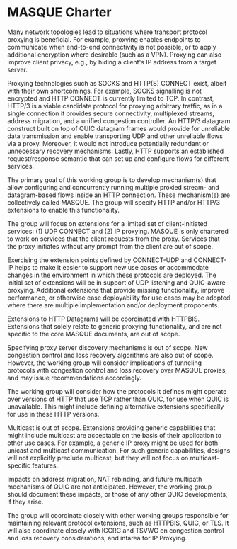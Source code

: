 # MASQUE Charter

Many network topologies lead to situations where transport protocol proxying is beneficial. For example, proxying
enables endpoints to communicate when end-to-end connectivity is not possible, or to apply additional encryption where
desirable (such as a VPN). Proxying can also improve client privacy, e.g., by hiding a client's IP address from a target
server.

Proxying technologies such as SOCKS and HTTP(S) CONNECT exist, albeit with their own shortcomings. For example, SOCKS
signalling is not encrypted and HTTP CONNECT is currently limited to TCP. In contrast, HTTP/3 is a viable candidate
protocol for proxying arbitrary traffic, as in a single connection it provides secure connectivity, multiplexed streams,
address migration, and a unified congestion controller. An HTTP/3 datagram construct built on top of QUIC datagram
frames would provide for unreliable data transmission and enable transporting UDP and other unreliable flows via a
proxy. Moreover, it would not introduce potentially redundant or unnecessary recovery mechanisms. Lastly, HTTP supports
an established request/response semantic that can set up and configure flows for different services.

The primary goal of this working group is to develop mechanism(s) that allow configuring and concurrently running
multiple proxied stream- and datagram-based flows inside an HTTP connection. These mechanism(s) are collectively called
MASQUE. The group will specify HTTP and/or HTTP/3 extensions to enable this functionality.

The group will focus on extensions for a limited set of client-initiated services: (1) UDP CONNECT and (2) IP proxying.
MASQUE is only chartered to work on services that the client requests from the proxy.
Services that the proxy initiates without any prompt from the client are out of scope.

Exercising the extension points defined by CONNECT-UDP and CONNECT-IP helps to make it easier to support new use cases
or accommodate changes in the environment in which these protocols are deployed. The initial set of extensions will be
in support of UDP listening and QUIC-aware proxying. Additional extensions that provide missing functionality, improve
performance, or otherwise ease deployability for use cases may be adopted where there are multiple implementation
and/or deployment proponents. 

Extensions to HTTP Datagrams will be coordinated with HTTPBIS. Extensions that solely relate to generic proxying
functionality, and are not specific to the core MASQUE documents, are out of scope. 

Specifying proxy server discovery mechanisms is out of scope. New congestion control and loss recovery algorithms are
also out of scope. However, the working group will consider implications of tunneling protocols with congestion control
and loss recovery over MASQUE proxies, and may issue recommendations accordingly. 

The working group will consider how the protocols it defines might operate over versions of HTTP that use TCP rather
than QUIC, for use when QUIC is unavailable. This might include defining alternative extensions specifically for use in
these HTTP versions.

Multicast is out of scope. Extensions providing generic capabilities that might include multicast are acceptable on the
basis of their application to other use cases. For example, a generic IP proxy might be used for both unicast and
multicast communication. For such generic capabilities, designs will not explicitly preclude multicast, but they will
not focus on multicast-specific features.

Impacts on address migration, NAT rebinding, and future multipath mechanisms of QUIC are not anticipated. However, the
working group should document these impacts, or those of any other QUIC developments, if they arise.

The group will coordinate closely with other working groups responsible for maintaining relevant protocol extensions,
such as HTTPBIS, QUIC, or TLS. It will also coordinate closely with ICCRG and TSVWG on congestion control and loss
recovery considerations, and intarea for IP Proxying.